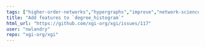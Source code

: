 ```yaml
---
tags: ["higher-order-networks","hypergraphs","improve","network-science"]
title: "Add features to `degree_histogram`"
html_url: "https://github.com/xgi-org/xgi/issues/117"
user: "nwlandry"
repo: "xgi-org/xgi"
---
```


